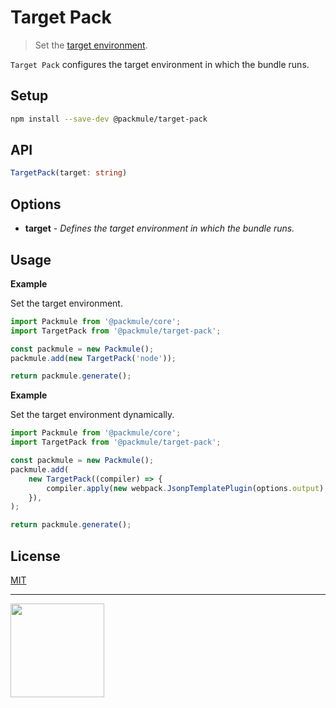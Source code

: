 # Target Pack

> Set the [target environment](https://webpack.js.org/configuration/target/).

`Target Pack` configures the target environment in which the bundle runs.

## Setup

```bash
npm install --save-dev @packmule/target-pack
```

## API

```ts
TargetPack(target: string)
```

## Options

-   **target** - _Defines the target environment in which the bundle runs._

## Usage

**Example**

Set the target environment.

```ts
import Packmule from '@packmule/core';
import TargetPack from '@packmule/target-pack';

const packmule = new Packmule();
packmule.add(new TargetPack('node'));

return packmule.generate();
```

**Example**

Set the target environment dynamically.

```ts
import Packmule from '@packmule/core';
import TargetPack from '@packmule/target-pack';

const packmule = new Packmule();
packmule.add(
    new TargetPack((compiler) => {
        compiler.apply(new webpack.JsonpTemplatePlugin(options.output), new webpack.LoaderTargetPlugin('web'));
    }),
);

return packmule.generate();
```

## License

[MIT](https://choosealicense.com/licenses/mit/)

---

[<img src="https://www.pixelart.at/fileadmin/images/logo-new/logo.svg" width="150">](https://www.pixelart.at/)
